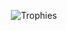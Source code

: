 <!---![alcidesmig's github stats](https://github-readme-stats.vercel.app/api?username=alcidesmig&show_icons=true&count_private=true&theme=dracula)--->
<p align="center">
  <img href="https://github.com/ryo-ma/github-profile-trophy align="center" src="https://github-profile-trophy.vercel.app/?username=alcidesmig&theme=onedark&row=2&column=4&margin-w=4&margin-h=4" alt="Trophies" />
</p>
